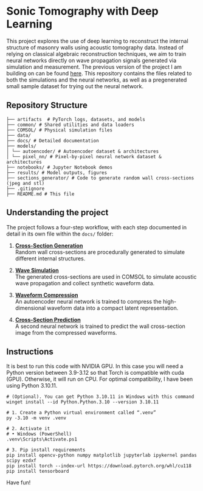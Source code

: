 # Sonic Tomography with Deep Learning

This project explores the use of deep learning to reconstruct the internal structure of masonry walls using acoustic tomography data. Instead of relying on classical algebraic reconstruction techniques, we aim to train neural networks directly on wave propagation signals generated via simulation and measurement. The previous version of the project I am building on can be found [here](https://saco.csic.es/s/k5ty8eazD85pd4M). This repository contains the files related to both the simulations and the neural networks, as well as a pregenerated small sample dataset for trying out the neural network.

## Repository Structure
```
├── artifacts  # PyTorch logs, datasets, and models
├── common/ # Shared utilities and data loaders
├── COMSOL/ # Physical simulation files
├── data/
├── docs/ # Detailed documentation
├── models/ 
│ └── autoencoder/ # Autoencoder dataset & architectures
│ └── pixel_nn/ # Pixel-by-pixel neural network dataset & architectures
├── notebooks/ # Jupyter Notebook demos
├── results/ # Model outputs, figures
├── sections_generator/ # Code to generate random wall cross-sections (jpeg and stl)
├── .gitignore
├── README.md # This file
```

## Understanding the project
The project follows a four-step workflow, with each step documented in detail in its own file within the `docs/` folder:

1. **[Cross-Section Generation](docs/sections_generator.md)**  
   Random wall cross-sections are procedurally generated to simulate different internal structures.

2. **[Wave Simulation](docs/comsol.md)**  
   The generated cross-sections are used in COMSOL to simulate acoustic wave propagation and collect synthetic waveform data.

3. **[Waveform Compression](docs/autoencoder.md)**  
   An autoencoder neural network is trained to compress the high-dimensional waveform data into a compact latent representation.

4. **[Cross-Section Prediction](docs/pixel_nn.md)**  
   A second neural network is trained to predict the wall cross-section image from the compressed waveforms.

## Instructions

It is best to run this code with NVIDIA GPU. In this case you will need a Python version between 3.9-3.12 so that Torch is compatible with cuda (GPU). Otherwise, it will run on CPU. For optimal compatibility, I have been using Python 3.10.11.
```
# (Optional). You can get Python 3.10.11 in Windows with this command
winget install --id Python.Python.3.10 --version 3.10.11

# 1. Create a Python virtual environment called “.venv”
py -3.10 -m venv .venv

# 2. Activate it
# • Windows (PowerShell)
.venv\Scripts\Activate.ps1

# 3. Pip install requirements
pip install opencv-python numpy matplotlib jupyterlab ipykernel pandas scipy ezdxf
pip install torch --index-url https://download.pytorch.org/whl/cu118
pip install tensorboard
```

Have fun!